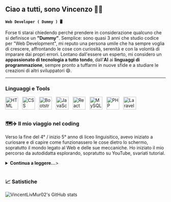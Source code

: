 ## Ciao a tutti, sono Vincenzo 👋😊

**`Web Developer ( Dummy ) 🖥️`** 

Forse ti starai chiedendo perché prendere in considerazione qualcuno che si definisce un **"Dummy"**. Semplice: sono quasi 3 anni che studio codice per "Web Development", mi reputo una persona umile che ha sempre voglia di crescere, affrontando le cose con curiosità, serenità e con la volontà di imparare dai propri errori. Lontano dall'essere un esperto,  mi considero un **appassionato di tecnologia a tutto tondo**, dall'**AI** ai **linguaggi di programmazione**, sempre pronto a tuffarmi in nuove sfide e a studiare le creazioni di altri sviluppatori 😄.

---

### Linguaggi e Tools

<img align="left" alt="HTML" width="40px" style="padding-right:10px;" src="https://cdn.jsdelivr.net/gh/devicons/devicon@latest/icons/html5/html5-plain-wordmark.svg" />
<img align="left" alt="CSS" width="40px" style="padding-right:10px;" src="https://cdn.jsdelivr.net/gh/devicons/devicon@latest/icons/css3/css3-plain-wordmark.svg" />
<img align="left" alt="Bootstrap" width="40px" style="padding-right:10px;" src="https://cdn.jsdelivr.net/gh/devicons/devicon@latest/icons/bootstrap/bootstrap-original.svg" />
<img align="left" alt="JavaScript" width="40px" style="padding-right:10px;" src="https://cdn.jsdelivr.net/gh/devicons/devicon@latest/icons/javascript/javascript-plain.svg" />
<img align="left" alt="React" width="40px" style="padding-right:10px;" src="https://cdn.jsdelivr.net/gh/devicons/devicon@latest/icons/react/react-original-wordmark.svg" />
<img align="left" alt="MySQL" width="40px" style="padding-right:10px;" src="https://cdn.jsdelivr.net/gh/devicons/devicon@latest/icons/mysql/mysql-original-wordmark.svg" />
<img align="left" alt="PHP" width="40px" style="padding-right:10px;" src="https://cdn.jsdelivr.net/gh/devicons/devicon@latest/icons/php/php-original.svg" />
<img align="left" alt="Laravel" width="40px" style="padding-right:10px;" src="https://cdn.jsdelivr.net/gh/devicons/devicon@latest/icons/laravel/laravel-original.svg" />
</br>
</br>

# 

### 🗺️✈️ Il mio viaggio nel coding

Verso la fine del 4° / inizio 5° anno di liceo linguisitico, avevo iniziato a curiosare e di capire come funzionassero le cose dietro lo schermo, sopratutto il mondo legato al Web e delle sue meccaniche. Ho iniziato il mio percorso da autodidatta esplorando, sopratutto su YouTube, svariati tutorial.</br>
<details>
    <summary><strong>Continua a leggere...</strong>></summary>
    Appena finito il mio percorso di studi scolastici, non sapevo se continuare un percorso universitario legato alle lingue, oppure continuare sulla strada del mondo tech / sviluppo. Dopo qualche anno ho preso la palla al balzo e ho trovato, tramite contatti vicini, un corso regionale che dava una infarinatura di programmazione e dell'ascesa del mondo di Internet e delle sue sottobranche. </br></br>
    Come prima esperienza è stata traumatica..., venendo da un background di studi del tutto diverso e essendo dislessico, affrontare una nuova esperienza con un'apprendimeto logico più complesso risultava molto snervante ( e a distanza di anni, non è cambiato 😅 ). Con la pratica e voglia di provarci, i risultati hanno dato i loro frutti, ho cercato di lavorare su me stesso e capire l'approccio giusto per me nella risoluzione dei problemi che mi si pongono davanti.</br></br>
    Terminato questo percoso, ero perplesso e avevo molti dubbi ( ora un po meno )... "Magari non fa per me", "Non sono bravo con la matematica", "L'inglese non è il mio forte", erano questi i dubbi che mi mettevo / mettevano in testa, ma il pensiero di provarci fino in fondo mi ha dato la carica giusta per affrontare un nuovo percorso. </br></br>
    Infatti, a distanza di pochi mesi, ho trovato un percorso formativo ben strutturato che mi avrebbe dato la possibilità di studiare a fondo le tecnologie fondamentali dello sviluppo Web. I miei dubbi andavano pian piano svanendo 🥹.</br></br>
    Nel nuovo percorso, ho scelto lo sviluppo Full Stack ( molto complesso... ma utile per capire a tutto tondo le varie tecnologie ), ho mosso i primi passi con lo sviluppo Front End, approfondendo i lunguaggi come : HTML, CSS e JavaScript, passando per framework e librerie ( React, Bootstrap, Tailwind ), per finire poi sul Back End, approfondendo GitHub, MySQL, PhP e Laravel. </br></br>
    Essendo molte tecnologie da imparare, a distanza di tempo devo ancora padroneggiarle a pieno, ma su questo non si finisce mai 😂. Spero che leggendo queste righe non vi siate scocciati, un saluto 👋☺️.
</details>

#

### 📈 Satistiche 

![VincentLivMur02's GitHub stats](https://github-readme-stats.vercel.app/api?username=VincentLivMur02&show_icons=true&theme=discord_old_blurple)

#




